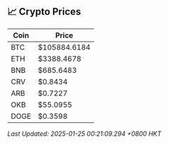 ## 📈 Crypto Prices

| Coin | Price |
| ---- | ----- |
| BTC | $105884.6184 |
| ETH | $3388.4678 |
| BNB | $685.6483 |
| CRV | $0.8434 |
| ARB | $0.7227 |
| OKB | $55.0955 |
| DOGE | $0.3598 |

_Last Updated: 2025-01-25 00:21:09.294 +0800 HKT_